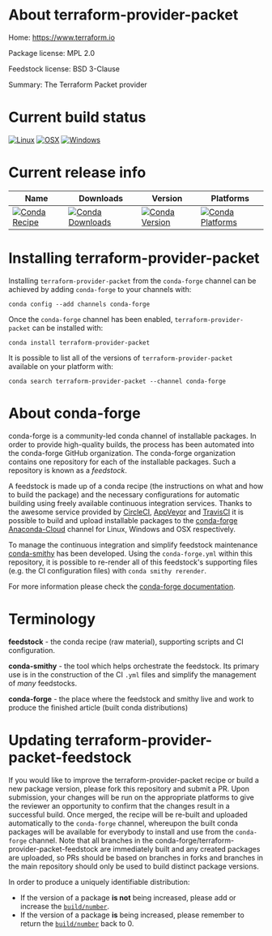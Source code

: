 About terraform-provider-packet
===============================

Home: https://www.terraform.io

Package license: MPL 2.0

Feedstock license: BSD 3-Clause

Summary: The Terraform Packet provider



Current build status
====================

[![Linux](https://img.shields.io/circleci/project/github/conda-forge/terraform-provider-packet-feedstock/master.svg?label=Linux)](https://circleci.com/gh/conda-forge/terraform-provider-packet-feedstock)
[![OSX](https://img.shields.io/travis/conda-forge/terraform-provider-packet-feedstock/master.svg?label=macOS)](https://travis-ci.org/conda-forge/terraform-provider-packet-feedstock)
[![Windows](https://img.shields.io/appveyor/ci/conda-forge/terraform-provider-packet-feedstock/master.svg?label=Windows)](https://ci.appveyor.com/project/conda-forge/terraform-provider-packet-feedstock/branch/master)

Current release info
====================

| Name | Downloads | Version | Platforms |
| --- | --- | --- | --- |
| [![Conda Recipe](https://img.shields.io/badge/recipe-terraform--provider--packet-green.svg)](https://anaconda.org/conda-forge/terraform-provider-packet) | [![Conda Downloads](https://img.shields.io/conda/dn/conda-forge/terraform-provider-packet.svg)](https://anaconda.org/conda-forge/terraform-provider-packet) | [![Conda Version](https://img.shields.io/conda/vn/conda-forge/terraform-provider-packet.svg)](https://anaconda.org/conda-forge/terraform-provider-packet) | [![Conda Platforms](https://img.shields.io/conda/pn/conda-forge/terraform-provider-packet.svg)](https://anaconda.org/conda-forge/terraform-provider-packet) |

Installing terraform-provider-packet
====================================

Installing `terraform-provider-packet` from the `conda-forge` channel can be achieved by adding `conda-forge` to your channels with:

```
conda config --add channels conda-forge
```

Once the `conda-forge` channel has been enabled, `terraform-provider-packet` can be installed with:

```
conda install terraform-provider-packet
```

It is possible to list all of the versions of `terraform-provider-packet` available on your platform with:

```
conda search terraform-provider-packet --channel conda-forge
```


About conda-forge
=================

conda-forge is a community-led conda channel of installable packages.
In order to provide high-quality builds, the process has been automated into the
conda-forge GitHub organization. The conda-forge organization contains one repository
for each of the installable packages. Such a repository is known as a *feedstock*.

A feedstock is made up of a conda recipe (the instructions on what and how to build
the package) and the necessary configurations for automatic building using freely
available continuous integration services. Thanks to the awesome service provided by
[CircleCI](https://circleci.com/), [AppVeyor](https://www.appveyor.com/)
and [TravisCI](https://travis-ci.org/) it is possible to build and upload installable
packages to the [conda-forge](https://anaconda.org/conda-forge)
[Anaconda-Cloud](https://anaconda.org/) channel for Linux, Windows and OSX respectively.

To manage the continuous integration and simplify feedstock maintenance
[conda-smithy](https://github.com/conda-forge/conda-smithy) has been developed.
Using the ``conda-forge.yml`` within this repository, it is possible to re-render all of
this feedstock's supporting files (e.g. the CI configuration files) with ``conda smithy rerender``.

For more information please check the [conda-forge documentation](https://conda-forge.org/docs/).

Terminology
===========

**feedstock** - the conda recipe (raw material), supporting scripts and CI configuration.

**conda-smithy** - the tool which helps orchestrate the feedstock.
                   Its primary use is in the construction of the CI ``.yml`` files
                   and simplify the management of *many* feedstocks.

**conda-forge** - the place where the feedstock and smithy live and work to
                  produce the finished article (built conda distributions)


Updating terraform-provider-packet-feedstock
============================================

If you would like to improve the terraform-provider-packet recipe or build a new
package version, please fork this repository and submit a PR. Upon submission,
your changes will be run on the appropriate platforms to give the reviewer an
opportunity to confirm that the changes result in a successful build. Once
merged, the recipe will be re-built and uploaded automatically to the
`conda-forge` channel, whereupon the built conda packages will be available for
everybody to install and use from the `conda-forge` channel.
Note that all branches in the conda-forge/terraform-provider-packet-feedstock are
immediately built and any created packages are uploaded, so PRs should be based
on branches in forks and branches in the main repository should only be used to
build distinct package versions.

In order to produce a uniquely identifiable distribution:
 * If the version of a package **is not** being increased, please add or increase
   the [``build/number``](https://conda.io/docs/user-guide/tasks/build-packages/define-metadata.html#build-number-and-string).
 * If the version of a package **is** being increased, please remember to return
   the [``build/number``](https://conda.io/docs/user-guide/tasks/build-packages/define-metadata.html#build-number-and-string)
   back to 0.
